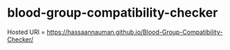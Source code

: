 ﻿# blood-group-compatibility-checker
Hosted URl = https://hassaannauman.github.io/Blood-Group-Compatibility-Checker/
